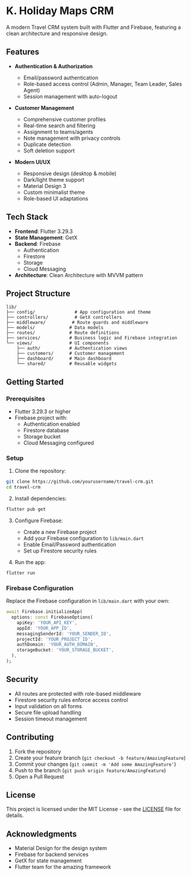 # K. Holiday Maps CRM

A modern Travel CRM system built with Flutter and Firebase, featuring a clean architecture and responsive design.

## Features

- **Authentication & Authorization**
  - Email/password authentication
  - Role-based access control (Admin, Manager, Team Leader, Sales Agent)
  - Session management with auto-logout

- **Customer Management**
  - Comprehensive customer profiles
  - Real-time search and filtering
  - Assignment to teams/agents
  - Note management with privacy controls
  - Duplicate detection
  - Soft deletion support

- **Modern UI/UX**
  - Responsive design (desktop & mobile)
  - Dark/light theme support
  - Material Design 3
  - Custom minimalist theme
  - Role-based UI adaptations

## Tech Stack

- **Frontend**: Flutter 3.29.3
- **State Management**: GetX
- **Backend**: Firebase
  - Authentication
  - Firestore
  - Storage
  - Cloud Messaging
- **Architecture**: Clean Architecture with MVVM pattern

## Project Structure

```
lib/
├── config/               # App configuration and theme
├── controllers/          # GetX controllers
├── middleware/          # Route guards and middleware
├── models/             # Data models
├── routes/             # Route definitions
├── services/           # Business logic and Firebase integration
└── views/              # UI components
    ├── auth/           # Authentication views
    ├── customers/      # Customer management
    ├── dashboard/      # Main dashboard
    └── shared/         # Reusable widgets
```

## Getting Started

### Prerequisites

- Flutter 3.29.3 or higher
- Firebase project with:
  - Authentication enabled
  - Firestore database
  - Storage bucket
  - Cloud Messaging configured

### Setup

1. Clone the repository:
```bash
git clone https://github.com/yourusername/travel-crm.git
cd travel-crm
```

2. Install dependencies:
```bash
flutter pub get
```

3. Configure Firebase:
   - Create a new Firebase project
   - Add your Firebase configuration to `lib/main.dart`
   - Enable Email/Password authentication
   - Set up Firestore security rules

4. Run the app:
```bash
flutter run
```

### Firebase Configuration

Replace the Firebase configuration in `lib/main.dart` with your own:

```dart
await Firebase.initializeApp(
  options: const FirebaseOptions(
    apiKey: 'YOUR_API_KEY',
    appId: 'YOUR_APP_ID',
    messagingSenderId: 'YOUR_SENDER_ID',
    projectId: 'YOUR_PROJECT_ID',
    authDomain: 'YOUR_AUTH_DOMAIN',
    storageBucket: 'YOUR_STORAGE_BUCKET',
  ),
);
```

## Security

- All routes are protected with role-based middleware
- Firestore security rules enforce access control
- Input validation on all forms
- Secure file upload handling
- Session timeout management

## Contributing

1. Fork the repository
2. Create your feature branch (`git checkout -b feature/AmazingFeature`)
3. Commit your changes (`git commit -m 'Add some AmazingFeature'`)
4. Push to the branch (`git push origin feature/AmazingFeature`)
5. Open a Pull Request

## License

This project is licensed under the MIT License - see the [LICENSE](LICENSE) file for details.

## Acknowledgments

- Material Design for the design system
- Firebase for backend services
- GetX for state management
- Flutter team for the amazing framework
